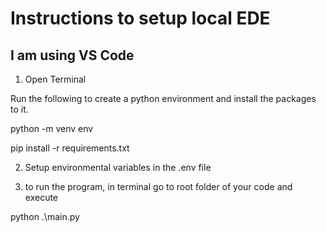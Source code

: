 # Instructions to setup local EDE
## I am using VS Code


1. Open Terminal

Run the following to create a python environment and install the packages to it.

python -m venv env

pip install -r requirements.txt

2. Setup environmental variables in the .env file

3. to run the program, in terminal go to root folder of your code and execute

python .\main.py





